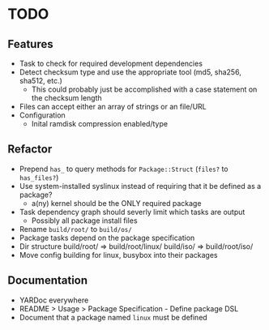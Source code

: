 # TODO

## Features

* Task to check for required development dependencies
* Detect checksum type and use the appropriate tool (md5, sha256, sha512, etc.)
  * This could probably just be accomplished with a case statement on the checksum length
* Files can accept either an array of strings or an file/URL
* Configuration
  * Inital ramdisk compression enabled/type

## Refactor

* Prepend `has_` to query methods for `Package::Struct` (`files?` to `has_files?`)
* Use system-installed syslinux instead of requiring that it be defined as a package?
  * a(ny) kernel should be the ONLY required package
* Task dependency graph should severly limit which tasks are output
  * Possibly all package install files
* Rename `build/root/` to `build/os/`
* Package tasks depend on the package specification
* Dir structure
  build/root/ => build/root/linux/
  build/iso/  => build/root/iso/
* Move config building for linux, busybox into their packages

## Documentation

* YARDoc everywhere
* README > Usage > Package Specification - Define package DSL
* Document that a package named `linux` must be defined

